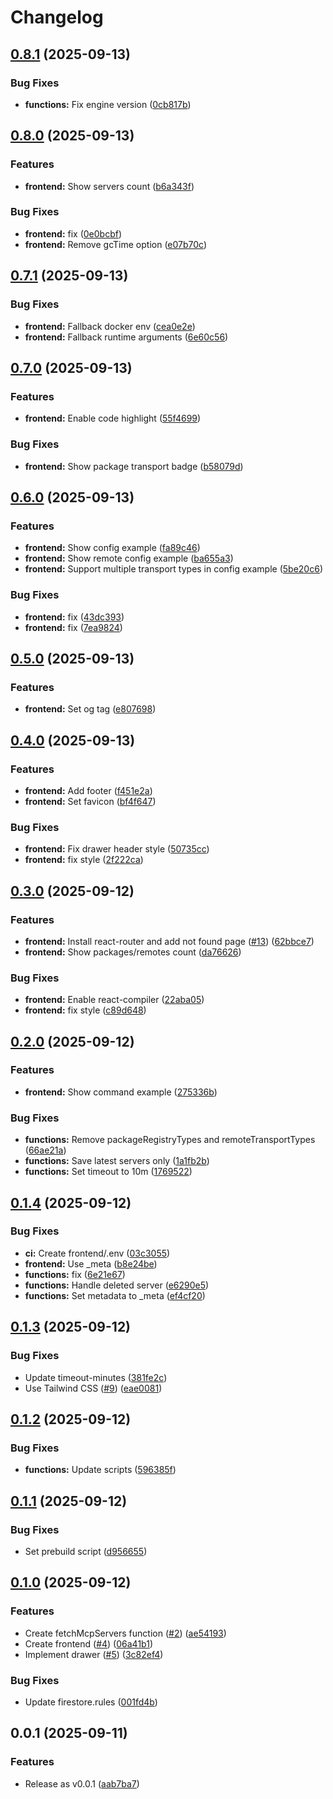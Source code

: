 # Changelog

## [0.8.1](https://github.com/koki-develop/mcp-search/compare/v0.8.0...v0.8.1) (2025-09-13)


### Bug Fixes

* **functions:** Fix engine version ([0cb817b](https://github.com/koki-develop/mcp-search/commit/0cb817b3fd79bb3c37b4e8e1a66efeb843f24579))

## [0.8.0](https://github.com/koki-develop/mcp-search/compare/v0.7.1...v0.8.0) (2025-09-13)


### Features

* **frontend:** Show servers count ([b6a343f](https://github.com/koki-develop/mcp-search/commit/b6a343fabd1aadbaa2cd77174e0eaf99c3d0c230))


### Bug Fixes

* **frontend:** fix ([0e0bcbf](https://github.com/koki-develop/mcp-search/commit/0e0bcbf82a6acf6dee11c451189ec7631c2e3214))
* **frontend:** Remove gcTime option ([e07b70c](https://github.com/koki-develop/mcp-search/commit/e07b70ce891ed86bfb6b660bd4252d6b7fe45e52))

## [0.7.1](https://github.com/koki-develop/mcp-search/compare/v0.7.0...v0.7.1) (2025-09-13)


### Bug Fixes

* **frontend:** Fallback docker env ([cea0e2e](https://github.com/koki-develop/mcp-search/commit/cea0e2e0a23588ea6779d41575261ea0c65e0f14))
* **frontend:** Fallback runtime arguments ([6e60c56](https://github.com/koki-develop/mcp-search/commit/6e60c56991789efcc445c8f30d3769a4fe55549c))

## [0.7.0](https://github.com/koki-develop/mcp-search/compare/v0.6.0...v0.7.0) (2025-09-13)


### Features

* **frontend:** Enable code highlight ([55f4699](https://github.com/koki-develop/mcp-search/commit/55f4699bef24d13b426b2109668a4dd25c5ef021))


### Bug Fixes

* **frontend:** Show package transport badge ([b58079d](https://github.com/koki-develop/mcp-search/commit/b58079d3575d5b360d4068274a6ce096e305263c))

## [0.6.0](https://github.com/koki-develop/mcp-search/compare/v0.5.0...v0.6.0) (2025-09-13)


### Features

* **frontend:** Show config example ([fa89c46](https://github.com/koki-develop/mcp-search/commit/fa89c46e10533e3d983d7a036cd3bec8fdcbcc08))
* **frontend:** Show remote config example ([ba655a3](https://github.com/koki-develop/mcp-search/commit/ba655a3ec23952b583fc48778b581502d63c2d6c))
* **frontend:** Support multiple transport types in config example ([5be20c6](https://github.com/koki-develop/mcp-search/commit/5be20c6671bb4f827f1db1a10b333ac1ed4d491b))


### Bug Fixes

* **frontend:** fix ([43dc393](https://github.com/koki-develop/mcp-search/commit/43dc3932153eaa2ce12064053d31b309f950f456))
* **frontend:** fix ([7ea9824](https://github.com/koki-develop/mcp-search/commit/7ea9824e78feda701b61fec0b03a3a420b3db33c))

## [0.5.0](https://github.com/koki-develop/mcp-search/compare/v0.4.0...v0.5.0) (2025-09-13)


### Features

* **frontend:** Set og tag ([e807698](https://github.com/koki-develop/mcp-search/commit/e8076980686145d84e6ae0fc8ff0810ad0af8e15))

## [0.4.0](https://github.com/koki-develop/mcp-search/compare/v0.3.0...v0.4.0) (2025-09-13)


### Features

* **frontend:** Add footer ([f451e2a](https://github.com/koki-develop/mcp-search/commit/f451e2acbb7c44cca8877426caf1aea150f0ef26))
* **frontend:** Set favicon ([bf4f647](https://github.com/koki-develop/mcp-search/commit/bf4f6475fa587cc3b64e0cc749aa77f00fb3fe5b))


### Bug Fixes

* **frontend:** Fix drawer header style ([50735cc](https://github.com/koki-develop/mcp-search/commit/50735cc85bc1878b0dd6fe240c2440f2d76b253a))
* **frontend:** fix style ([2f222ca](https://github.com/koki-develop/mcp-search/commit/2f222ca3d0391fa8b3bc3965c32e2d08dca6bff0))

## [0.3.0](https://github.com/koki-develop/mcp-search/compare/v0.2.0...v0.3.0) (2025-09-12)


### Features

* **frontend:** Install react-router and add not found page ([#13](https://github.com/koki-develop/mcp-search/issues/13)) ([62bbce7](https://github.com/koki-develop/mcp-search/commit/62bbce71825dc3774ac62f779e862aff6c340d36))
* **frontend:** Show packages/remotes count ([da76626](https://github.com/koki-develop/mcp-search/commit/da7662604a88335270e7693aacdc99cc166e3153))


### Bug Fixes

* **frontend:** Enable react-compiler ([22aba05](https://github.com/koki-develop/mcp-search/commit/22aba05daaf1935a0fc04bbc9ce999391f8a21ef))
* **frontend:** fix style ([c89d648](https://github.com/koki-develop/mcp-search/commit/c89d648bef96620540bdd4c725d86c2ed07820b4))

## [0.2.0](https://github.com/koki-develop/mcp-search/compare/v0.1.4...v0.2.0) (2025-09-12)


### Features

* **frontend:** Show command example ([275336b](https://github.com/koki-develop/mcp-search/commit/275336b544d66b6d84f61890013887f2e51b1dc7))


### Bug Fixes

* **functions:** Remove packageRegistryTypes and remoteTransportTypes ([66ae21a](https://github.com/koki-develop/mcp-search/commit/66ae21a12e8397b32404c794faf5800a8f32e9f2))
* **functions:** Save latest servers only ([1a1fb2b](https://github.com/koki-develop/mcp-search/commit/1a1fb2b065748e4450c46e6989a7bd80e107792e))
* **functions:** Set timeout to 10m ([1769522](https://github.com/koki-develop/mcp-search/commit/176952292941bb8033c2a16ac4df2265a1c69810))

## [0.1.4](https://github.com/koki-develop/mcp-search/compare/v0.1.3...v0.1.4) (2025-09-12)


### Bug Fixes

* **ci:** Create frontend/.env ([03c3055](https://github.com/koki-develop/mcp-search/commit/03c3055fc33588350e1c5d42c13c8f85ba762e72))
* **frontend:** Use _meta ([b8e24be](https://github.com/koki-develop/mcp-search/commit/b8e24bef15f6cdf6bfb72321882b435854e44666))
* **functions:** fix ([6e21e67](https://github.com/koki-develop/mcp-search/commit/6e21e6782d08aeaf3e7e2124ffd09cfc3a3cbb67))
* **functions:** Handle deleted server ([e6290e5](https://github.com/koki-develop/mcp-search/commit/e6290e56c3ef7f38a49aa43acf54d1d1f8f34c51))
* **functions:** Set metadata to _meta ([ef4cf20](https://github.com/koki-develop/mcp-search/commit/ef4cf200c370140cb6bdfacc334182a63df520ff))

## [0.1.3](https://github.com/koki-develop/mcp-search/compare/v0.1.2...v0.1.3) (2025-09-12)


### Bug Fixes

* Update timeout-minutes ([381fe2c](https://github.com/koki-develop/mcp-search/commit/381fe2ccbc655636d0fcf542dde0159213f21274))
* Use Tailwind CSS ([#9](https://github.com/koki-develop/mcp-search/issues/9)) ([eae0081](https://github.com/koki-develop/mcp-search/commit/eae008179720e7e8e8754bfbb7991ae842b45dc5))

## [0.1.2](https://github.com/koki-develop/mcp-search/compare/v0.1.1...v0.1.2) (2025-09-12)


### Bug Fixes

* **functions:** Update scripts ([596385f](https://github.com/koki-develop/mcp-search/commit/596385fe4ad3fe91ad7c3bd9f8876888ea3d8e83))

## [0.1.1](https://github.com/koki-develop/mcp-search/compare/v0.1.0...v0.1.1) (2025-09-12)


### Bug Fixes

* Set prebuild script ([d956655](https://github.com/koki-develop/mcp-search/commit/d9566558e7cbe68d6d428e736ca9d4905dcf3605))

## [0.1.0](https://github.com/koki-develop/mcp-search/compare/v0.0.1...v0.1.0) (2025-09-12)


### Features

* Create fetchMcpServers function ([#2](https://github.com/koki-develop/mcp-search/issues/2)) ([ae54193](https://github.com/koki-develop/mcp-search/commit/ae54193531f1cfae9667fdfee6575d4a8859f716))
* Create frontend ([#4](https://github.com/koki-develop/mcp-search/issues/4)) ([06a41b1](https://github.com/koki-develop/mcp-search/commit/06a41b11d7fcdfabb3a66b41cc44070dba4234eb))
* Implement drawer ([#5](https://github.com/koki-develop/mcp-search/issues/5)) ([3c82ef4](https://github.com/koki-develop/mcp-search/commit/3c82ef429a1ea0624d4e6310048ad91fe908ce66))


### Bug Fixes

* Update firestore.rules ([001fd4b](https://github.com/koki-develop/mcp-search/commit/001fd4b31db9ab7c71f9b21f9c003371c12ad927))

## 0.0.1 (2025-09-11)


### Features

* Release as v0.0.1 ([aab7ba7](https://github.com/koki-develop/mcp-search/commit/aab7ba70f6a27eadc1b0ac0bc22148f0576e3f72))
